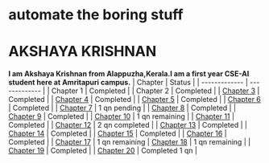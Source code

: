 # automate the boring stuff
# AKSHAYA KRISHNAN
**I am Akshaya Krishnan from Alappuzha,Kerala.I am a first year CSE-AI student here at Amritapuri campus.**
| Chapter  | Status |
| ------------- | ------------- |
| Chapter 1  | Completed  |
| Chapter 2  | Completed  |
| [Chapter 3](https://github.com/akshaya9999/pythonautomate/tree/main/Chapter3)  | Completed  |
| [Chapter 4](https://github.com/akshaya9999/pythonautomate/tree/main/Chapter4)  | Completed  |
| [Chapter 5](https://github.com/akshaya9999/pythonautomate/tree/main/Chapter5)  | Completed  |
| [Chapter 6](https://github.com/akshaya9999/pythonautomate/tree/main/Chapter6)  | Completed  |
| [Chapter 7](https://github.com/akshaya9999/pythonautomate/tree/main/Chapter7)  | 1 qn pending  |
| [Chapter 8](https://github.com/akshaya9999/pythonautomate/tree/main/Chapter8)  | Completed  |
| [Chapter 9](https://github.com/akshaya9999/pythonautomate/tree/main/Chapter9)  | Completed  |
| [Chapter 10](https://github.com/akshaya9999/pythonautomate/tree/main/Chapter10)  | 1 qn remaining  |
| [Chapter 11](https://github.com/akshaya9999/pythonautomate/tree/main/Chapter11)  | Completed  |
| [Chapter 12](https://github.com/akshaya9999/pythonautomate/tree/main/Chapter12)  | 2 qn completed |
| [Chapter 13](https://github.com/akshaya9999/pythonautomate/tree/main/Chapter13)  | Completed |
| [Chapter 14](https://github.com/akshaya9999/pythonautomate/tree/main/Chapter14)  | Completed |
| [Chapter 15](https://github.com/akshaya9999/pythonautomate/tree/main/Chapter15) | Completed |
| [Chapter 16](https://github.com/akshaya9999/pythonautomate/tree/main/Chapter16)  | Completed |
| [Chapter 17](https://github.com/akshaya9999/pythonautomate/tree/main/Chapter17)  | 1 qn remaining
| [Chapter 18](https://github.com/akshaya9999/pythonautomate/tree/main/Chapter18)  | 1 qn remaining |
| [Chapter 19](https://github.com/akshaya9999/pythonautomate/tree/main/Chapter19)  | Completed |
| [Chapter 20](https://github.com/akshaya9999/pythonautomate/tree/main/Chapter20)  | Completed 1 qn |
